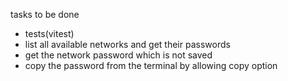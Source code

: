tasks to be done

- tests(vitest)
- list all available networks and get their passwords
- get the network password which is not saved
- copy the password from the terminal by allowing copy option